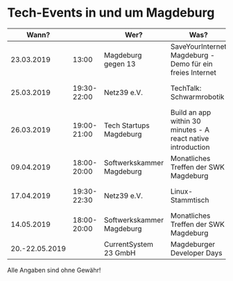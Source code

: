 # Tech-Events in und um Magdeburg

| Wann?    | | Wer?                      | Was?                                           | Wo?                          |                                                                                     |
|------------|---|---------------------------|------------------------------------------------|------------------------------|-------------------------------------------------------------------------------------|
| 23.03.2019 | 13:00 | Magdeburg gegen 13 | SaveYourInternet Magdeburg - Demo für ein freies Internet | Domplatz Magdeburg | [Facebook Event](https://www.facebook.com/events/294185707926078/) |
| 25.03.2019 | 19:30-22:00 | Netz39 e.V. | TechTalk: Schwarmrobotik | Leibnizstr. 32, 39104 Magdeburg | [Netz39 e.V.](http://www.netz39.de/events/event/techtalk-schwarmrobotik-wie-steuert-man-viele-roboter/) |
| 26.03.2019 | 19:00-21:00 | Tech Startups Magdeburg | Build an app within 30 minutes - A react native introduction | UniNow, Dorotheenstr. 10, 39104 Magdeburg | [Meetup.com](https://www.meetup.com/Tech-Startups-Magdeburg/events/259470346/) |
| 09.04.2019 | 18:00-20:00 | Softwerkskammer Magdeburg | Monatliches Treffen der SWK Magdeburg | tba | [Meetup.com](https://www.meetup.com/Softwerkskammer-Magdeburg/events/rktnpqyzgbmb/) |
| 17.04.2019 | 19:30-22:30 | Netz39 e.V. | Linux-Stammtisch | Leibnizstr. 32, 39104 Magdeburg | [Netz39 e.V.](http://www.netz39.de/events/event/linux-stammtisch/) |
| 14.05.2019 | 18:00-20:00 | Softwerkskammer Magdeburg | Monatliches Treffen der SWK Magdeburg | tba | [Meetup.com](https://www.meetup.com/Softwerkskammer-Magdeburg/events/rktnpqyzhbsb/ ) |
| 20.-22.05.2019 | | CurrentSystem 23 GmbH | Magdeburger Developer Days | AMO Kulturhaus | [md-devdays.de](https://www.md-devdays.de) |

Alle Angaben sind ohne Gewähr!
